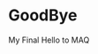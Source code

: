 # GoodBye
My Final Hello to MAQ
<!DOCTYPE html>
<html>
<head>
  <script src="//code.jquery.com/jquery-1.9.1.min.js"></script>
  <script src="http://mbraak.github.io/jqTree/tree.jquery.js"></script>
  <link rel="stylesheet" href="http://mbraak.github.io/jqTree/jqtree.css" />
  <link href='http://fonts.googleapis.com/css?family=Open+Sans' rel='stylesheet' type='text/css'>
  <meta charset="utf-8">
<!--
Created using JS Bin
http://jsbin.com

Copyright (c) 2015 by khagesh (http://jsbin.com/qevaq/78/edit)

Released under the MIT license: http://jsbin.mit-license.org
-->
<meta name="robots" content="noindex">
  <title>Long live everyone</title>

<style id="jsbin-css">
body {
  font-family: "Helvetica Neue",Helvetica,Arial,sans-serif;  
}

#MAQJourney {
  min-width: 300px;
  max-width: 430px;
  font-family: inherit;
  display: inline-block;
  font-size: 1.2em;
}

.details {
  display: inline-block;
  margin-left: 50px;
  font-family: inherit;
  margin-top: 20px;
  min-width: 400px;
  max-width: 650px;
  vertical-align: top;
  font-size: 1.2em;
  position: fixed;
}

.jqtree_common.jqtree-toggler.jqtree-closed {
  font-size: 1.2em;
}

.jqtree_common.jqtree-toggler {
  font-size: 1.3em;
}
</style>
</head>
<body>
  <div>
    <div id="MAQJourney"></div>
    <div class="details"></div>
  </div>
<script>
var data = [
    {
        label: 'MAQ Journey',
        children: [
            { 
              label: 'Bootcamp: Begining of the begining',
              children: [
                {
                  label: 'Bootcamp',
                  value: 'Place where everyone in entire company shares same pain and create stories for life. You all know how much a bootcamp means to everyone and for me too it was no exception. Whole night working, sleeping on Yoga mats, playing on XBox, some anklets sound for many days(guthla :P), dard ho raha hai (Gopala :P), haath geeley hai terey (shishir), multi-threading not changing image on UI (name cannot be written), everything is distributed system (there was always one question related to distributed system, even if it is a SQL functions session :D), sleeping and snorting at last chairs, kya chikna ladka hai to some censored dance performance, randomly asking questions, discussing about every technology and in the end absuing all microsoft technologies, IE hater to work only in IE (:D), pet names cermony, there is a lot more to share and just thinking about that time brings back smile to my face and wants to say to everyone in my Bootcamp that THANK YOU VERY MUCH. YOU GUYS ARE AWESOME!'
                },
                {
                  label: 'Abhishek S',
                  value: "You are one of the most talented and yet down to earth great person. There are very few people like you in this world. I have always appreciated you. And my boy you are so popular among girls, jealous of you :P :P. I hope someday i would get a chance to work with you. My best wishes are always with you."
                },
                {
                  label: 'Asif',
                  value: "Oh boy, how much we have abused microsoft technologies and yet only you did what you wanted :D. An awesome learner and always active person. You have got too much energy for everything. I want to learn how to blow a whistle without any gesture. Still remember all that fun of Bootcamp. All the best.",
                },
                {
                  label: 'Akhila',
                  value: 'One of the most dedicated person i have seen. Your bootcamp persentation demos were awesome and luckily and i got chance to work with you and found that you did not change a single even after so many months of bootcamp, still same dedication and hard work. Your soft spoken personality is too good. My best wishes are always with you. If i would like to name opposite for Neha tyagi, then that will be you :D :D. I am going to get beaten soon, pray for my safety :D'
                },
                {
                  label: 'Chirag',
                  value: 'Cool dude :). Mast singer. Most of the things about you are just so cool. Keep rocking everywhere. All the best.'
                },
                {
                  label: 'Chandu',
                  value: "singing hindi songs, driving bike in style. You got cool and carefree personality. Don't give up, you are doing an awesome work, keep going boy. All the best!"
                },
                {
                  label: 'Dinesh',
                  value: 'Hey DC, i miss you sometimes. If you ever feel like establishing our brand. I am all up for it :D. I am sure you are doing very well. Enjoy and all the best.'
                },
                {
                  label: 'Geetha',
                  value: 'It was for a very short time that i got to work with you, but it was more than enough to tell that you are extermyl dedicated and hardworking person. I admire your spirit to learn. Keep working hard and i am sure within no time you will reach heights. Good luck :)'
                },
                {
                  label: 'Jalandhar',
                  value: 'Hey JP, another extra hard working guy from my bootcamp. I am pretty much sure the number of hours you have worked can give you an experience of 6 years easily :D. I want to learn how to dive in water and that flip thing in water. You too are awesome keep rocking.'
                },
                {
                  label: 'Kezia',
                  value: 'Never talked to me. I always wanted to start conversation and you were always like "Ok Khagesh, bye!". All i used to say was "Hey crazia how are you?" :P. Nevertheless, congratulations and all the best.'
                },
                {
                  label: 'Kurumoorthy',
                  value: "Guru your smile is too good and boy you are a fighter. I still want to know your story in detail. May you should write a novel about that :D. You can achieve all what you desire. All the best Guru. "
                },
                {
                  label: 'Neha L',
                  value: 'My Telugu trainer and you have not yet invited me to your home for those parathas that you always kept promising me. you have not yet given me a single ride in that car :P. Good luck :)'
                },
                {
                  label: 'Naresh',
                  value: 'Yo NRI, now you have to shoulder all the responsibility of MAQ :P as you have done up till now. Good luck man.'
                },
                {
                  label: 'Pramod',
                  value: 'Amma Pramodu :D. One of my bootcamp guy with whom i have worked for more than 2 years. And let me tell you that i have seen you growing so much in every aspect. You are the person that can learn anything be it backend, frontend, anyend. You know about everything that happens in company, going to happen in company, goes around in Hyderabad :P. Extremly dedicated and hardworker, you just him any kind of work and he will make sure to get it done. He is favourite to everyone and to make sure he remains favourite, he has 5 hours window as well :P :D. Jokes apart, you have your own path that you have created and you will definitely make it work right. All the very very Best Pramod.'
                },
                {
                  label: 'Pavani',
                  value: 'Hey Pavani. Everyday greeting you with exact same line and asking exact same question that you after seeing me used to tell me everything without even asking :D :D. You got so many responsibilities still you have taken time for your personal growth and career growth. Good luck :)'
                },
                {
                  label: 'Rambabu',
                  value: 'Ahh champ in MAQ. After RA and RC there is only RY. Please publish your book "What i did not learn in SharePoint". I am sure it will huge hit :D :D. One of the coolest guy who can make you laugh in any serious situation. I have enjoyed a hell lot chatting with you and sitting beside you. You are the only person in MAQ who can scold a person and yet that person is laughing or smiling. you are way above our level. Very soon you are going to be counted as top executvies and people will take coaching classes from you on topic "How to be cool" :P. Uptill now when people used to say there is some "R" letter connection in MAQ, i never believed that. But you my boy have made it true. Thanks for all the good time and help and everything. All the very very best RY.'
                },
                {
                  label: 'Shishir',
                  value: 'Merey haath abhe geeley nahi hai be. All the best!'
                },
                {
                  label: 'Sindhu',
                  value: 'Guthla the abusing girl. Everytime i hear something from you is either an abuse or a curse :P and i do not know why :P. And you should see yourself while you are crossing a road. I guess you can stop traffic just by shouting in the middle of the road instead of crossing it. Congratulations and all the best.'
                },
                {
                  label: 'Srikanth D',
                  value: "The sharpest brain. Perfect example of all good things in small packages. You are always calm and cool and man i have learnt so many things from you. how to use brain, how to type, how to keep focus everywhere. You can learn anything anytime. I wish to work with you and we could have been very good friends if i had been in college with you :D. Give me recording of your laugh along with Rambabus' as well :D ;)"
                },
                {
                  label: 'Srikanth Y',
                  value: 'Anna! Amazingly talented and cool person. All the very best!'
                },
                {
                  label: 'Venkateswar T',
                  value: 'Venky. You are the one person who always talks everything straight and when you put forward your point it is always backed with strong examples. I have learnt this from you. Keep rocking and keep rising. All the best boy;)'
                },
                {
                  label: 'Vibhuti',
                  value: 'Bharpoor talented. Mausi ladka heera hai heera. Aisey talent ka toh ladka roj kulla karta hai. Apna heera, apney tarikey se kaam karna mast mauj wala ladka hai. Aur kaam toh koi bhee de do aur jab bolo tab tak khatam ho jayega chahey jugaad koi bhee ho :P :D. Aur area koi bhee ho bhai ka talent har jagah chalta hai chahe subha tayar ho kar aana ho ya party (dusri wali) ho ya koi gyaan dena ho ladka hamesha no.1 rehta hai. Jug jug jiyo laala. :D'
                } 
              ]
            },
            { 
              label: 'Projects: Shadow teacher',
              children: [
                {
                  label: "CIBI",
                  children: [
                    {
                      label: 'Sunil G',
                      value: 'Jahan Sunil g jaatey hai bahar toh bas wahin aati hai. Sunil g pass banva hua hai park ka aur khoob maze kaatey ho. Aur GVK waley toh discount deney lagey hongey aapko :D. Thank you being my mentor for personal and professional growth. You are the person who taught me to say NO. You told me to always do the best things in right way. You can single handedly deliver any backend work or project. Neve got chance to work with you under your technical area, but i know how high everyone thinks of you :). Ek baat aur kasam se tirupati aur nayak bhaiyia ko lagta hoga ki aap unki bhee job na khaa jaao raat bhar toh office mein rehtey they :P. Office ki chaabi le rakhi thi aapney ek alag se :P'
                    },
                    {
                      label: 'Naveen Ki',
                      value: "Pillar of sunil g. Abe tu pehle kitna tabeley mein jata tha fir chhoda kyun udhar se re. Bhai abhe bhee tera weight utna hi lagta hai mujhe :P :P. Inheriter of the will left by Sunil g, diggi and Anurag banka :P. Now you can not have those dreams because you don't even sleep :P. You can work continously for 3-4 without any sleep, awesome stamina and cool technical and domain skills. All those who have worked with you can not forget your amazing sense of humour, your opinion and decision making power. You are too good :)"
                    },
                    {
                      label: 'Nikhil',
                      value: 'Nikhil bhai mast lagey raho (y). I have enjoyed and learnt a lot working with you. Thank you for mentoring me. All the very best.'
                    },
                    {
                      label: 'Varun',
                      value: 'All the very best and we shall continue our Anime watching competition. Thank you for all the advice and mentoring me :). It was fun working with you for me.'
                    },
                    {
                      label: 'Karishma',
                      value: 'You have got a lovely smile. Just keep smiling and all the best.'
                    }
                  ]
                },
                {
                  label: "FSABI",
                  children:[
                    {
                      label: 'Rohit Khatri',
                      value: "For me saga of any backend project cannot start without this awesome man. You are one the coolest and awesome Redmond POCs i have worked so far. I always wonder what is it in this world that you don't know. One incident i would like to share with all others, in one of our calls Barbieto (Product Owner) had created one task and asigned to herself, then one day in our weekly sync up call she asked what this task is for. Then Rohit was the one told Barbieto that this task is related to this thing and you had created it and assigned to yourself. :D :D After that day in India we always say that Rohit tumhey kuchh bhee samjha sakta hai, kuchh bhee bata sakta hai, aur kuchh bhee kar sakta hai. Hats off to your dedication and knowledge."
                    },
                    {
                      label: 'Venkatesh Appala',
                      value: 'You are the person who get things done. If someone wants to get any of his work done perfectly you are the perfect choice. You will try to find every corner case of everything and will try to solve it as well. You have been a great help. Thank you for not minding me sleeping all throughout the meetings and discssions :D and all the very best.'
                    },
                    {
                      label: 'Hussain',
                      value: 'Babu hussainu. Mahesh  babu of Telanga superstar of FSABI and Telangana. You are too much dedicated and hard worker. Good luck!'
                    },
                    {
                      label: 'Aditya',
                      value: 'Yeh apna champ ladka. He can push everyone beyond their limits. He is the leader. He has awesome talent and dedciation to make everything work and he can learn anything. You take few things too seriously :D. Take everything(politics, personal etc.) light (except work :)). Tu toh Hamesha ab merey saath rahega :P'
                    },
                    {
                      label: 'Anurag D',
                      value: 'yaar kitney naam hai terey. Talented, LK, Super talented. Aur hero hai re tu Dark, tall and Handsome :P. Bhai ladka bahut saarey breakfast karta hai aur shayad 2 baar lunch karta hai :D. Apart from your talent in every sphere, never seen you too much angry and that is one good thing. Keep your focus, as i said you are talented you can learn and work on anything just give yourself a little time. All the best.'
                    },
                    {
                      label: 'Surbhi',
                      value: 'Chhota bomb bada dhamaka. encylopedia of FSABI :P. You are very dedicated and hard working person. And now you have learnt to say no as well. Great going when i was your experience i had nothing like that sort of technical command or professional skills, but you are managing all of them quite gracefully. Keep up the awesome work. All the Best!!'
                    },
                    {
                      label: 'Siddhant',
                      value: "Bhai achha hua mene resign kar diya varna toh pakka hum log company se nikaley jaaney waley they :D :D. (maattey maattey). Kam kaam honey ka kabhe kabhe bahut nuksaan hota hai be. Aur achha hua Brijesh ko pata nahi chala ki kya chal raha tha :D. Another guy who share same sleeping habit as me and who can sleep through entire QPU at front seat :D. Remember what we discussed and let me know your thoughts :P :P. You have the potential to lead any team from front (take it in positive way :P) and you can do wonders with your skills. All the best."
                    },
                    {
                      label: 'Brijesh',
                      value: 'I always used to stand up and see from one end of the ODC and see who is laughing at then other end of ODC, when i joined my project and it was always you. Even if nobody is laughing in entire ODC, then after they hear you laugh everybody used to laugh and i was like what happened now. You maintained a strange curiosity as to what kind of joke a guy can laugh this much :D. Then we both meet in same team and i got to know that all you need to laugh is just another person trying to crack a joke (not even cracked yet :D) :D :D. And i feel that i come next to you when it comes to laugh on anything. You are extremly talented and yet down to earth and never ever shows off anything. You take care of all your team mates and thanks for all the parties and extra budgets that set out for us. All the best.'
                    },
                    {
                      label: 'Rahul Pal',
                      value: 'Another guy with awesome skills and let go attitude. You are the one who is in my opinion kind of lazy for very long things and that is is the best part you get things done in shortest way. Also, you are a blunt person who cares for none when wants to express his feelings. In my opinion this is cool :). So fear not consider none. Do bindass and you are cool. All the best buoy.'
                    },
                    {
                      label: 'Vishal',
                      value: 'Bahut churan deta hai bhai:). All the best, if you put all your efforts at one place for sometime you can do magic work. But that is just my suggestion, do what you love to do. All the best.'
                    },
                    {
                      label: 'Arpit',
                      value: 'Bhai gardan ghumana chhod de. Kam se kam aamney saamney toh mat ghumaya kar :P. Hard working person and you have improved a lot since the begining of bootcamp. Good luck.'
                    },
                    {
                      label: 'Raja',
                      value: 'Raja day aaja tera bday manayengey :). Extremly dedicated and hard working person you want to learn many things and you do just keep going like this and you will do great work. All the best.'
                    },
                    {
                      label: 'Hitesh',
                      value: 'Bhai ab kya batau tu mera POC tha. tune mujhe bahut sikhaya hai aur mene agar kuchh kiya bhee nahi toh tu tha sab karney ke liye. Bhagvaan karey aisa POC har kisi ko miley. Pehli baar company se bunk maar ke movie dekhney gaye :D :D. terey saath beth kar khaney ka maaza aata tha kyunki tu le kar aata hai bahut saara :D. Awesome person with amazing sense of humour, may be first user of 5 hour window :P :P. You are one of the rarest kind of person on earth. Tu itna down to earth hai ki tu chalta bhee reng reng kar hai :D :D. Everyone who has worked with you even for a little time, you are a good friend with all of them. Plan kartey hai kahin ghumney chalney ka jaldi se ;)'
                    }
                  ]
                },
                {
                  label:'Design portfolio',
                  children: [
                    {
                      label: 'Avantika',
                      value: 'thanks for medicine :). Keep working and exploring. You are going very good. Aur koi na miley toh khud ghumney nikal jaa. Next time sab chalengey fir saath mein ;)'
                    },
                    {
                      label: 'Ashutosh',
                      value: 'Dekhna mein bahut seedha lagta hai bhai tu, but hai nahi. Talented and hardworking person. All the best'
                    },
                    {
                      label: 'Lav',
                      value: 'You are hard working but you need to empty your cup for small things :). Keep exploring new things and learn new technologies on your own. All the best.'
                    },
                    {
                      label: 'Lofty',
                      value: 'Another person with whom i share almost same sleeping habit. Snorting during a call by sitting very near to speaker phone :D :D. You are talented and yes do not hesitate to ask any question. Keep up the good work. You are good human too. :)'
                    },
                    {
                      label: 'Shipra',
                      value: 'POC of Design portfolio. Redmond team always wants to sync up with Shipra :D. You are intelligent and very eager to learn new things. Keep up awesome work. You are doing wonders:)'
                    },
                    {
                      label: 'Kanika',
                      value: 'Although you left MAQ little too early, but i am sure you will create another good path for your success. All the very best.'
                    },
                    {
                      label: 'Deepanjali',
                      value: 'Thanks deepanjali for everything. You are one of the most nervous and same time cool POC from Redmond :). Take care and all the very best. BTW you can be very good QA as well :D :D'
                    }
                  ]
                }
              ]
            },
            { 
              label: 'Friends: Life changers',
              children: [
                { 
                  label: 'Pranshu',
                  value: "There is so much to tell about you and to tell you i can't begin to list everything. You are one of my ideals and i have learnt so many things from you. Being with you is always so much fun and laugh. Now i don't even remember how many times we have been scolded by people to laugh in public area and literally insulted and forced to keep quiet. You respect and care about others way too much. And you have to give so many parties to me that i can't even count them now. You better finish all those early :P. You can achieve any height you want in your career. You want to learn everything in right way. I would definitely like to work with you someday :)"
                },
                { 
                  label: 'Gopala: Our bootcamp topper',
                  value: "Bhai kitni languages aati hai tujhe. aur sab languages mein har gandi cheej tujhe pata hai :P. I miss those lunch table talks and your silent yet awesome jokes, those teeth breaking laddu, lets plan some trip again. Yaad hai wo dard ho raha hai wali kahani :P. You just give this guy a hint about anything and he will develop anything out of it be it technical, be it a joke or a situation, you are master in everything. Very rarely i have seen you loose temper and then also you smile while complaining :D. I forgot so many girls left MAQ because of you :P. Aur kitni baatein karta hai be tu whats app par (sirf ladkiyon se :D) :P. Always want to give best and you deliver in every aspect of life. how can i forget those trips and parties that you plan for your family (i still can't forget that shadi ke laddu khilaney wala video) and for us. You crack joke with serious face and many people actually believes that is not a joke and on top of that you don't want to clarify as well that was a joke :D :D. Bhai tu ghar toh abhe tak nahi le kar gaya hai kab le kar jaayega aur chal chaltey hai kahin ghumney :D"
                },
                { 
                  label: 'Neha T',
                  value: "You are one of those reasons which kept me surviving in Hyderabad. Just because of your food and blunt advice i am still surviving in Hyderabad. Hats off to you tyagi. You are always with your friends and you do almost everything for your friends and family. I have never been much help to you, but i still try to do little things. You are simple and straightforward and that is the best thing about you. You know another best thing about you is that you never regret anything and always thinks what is done is right :D. Knowing same kind of enviroment and language it is too much fun to tease others about things that they don't know and silently make suspense of anyword (jhod, buunga, etc.). With all said you are always there for everyone and you are the one of the best friends i ever had. THANK YOU TYAGI :)"
                },
                { 
                  label: 'Faiz',
                  value: 'I wish i had been your college friend. We have invested too much time in Bootcamp to laugh and make joke that we could have done 4-5 assignments more in that time :D. You are rockstar and superstar of MAQ. Always smiling, and only person in MAQ who actually enjoys a hell lot :p :P. And i forgot, individually, we both have used approx 500 hours in just watching one piece and naruto and another 20-30 hours just discussing about them, damn i am going to miss all those conversations. Although i never got to drive your car but i have abused you a lot for purchasing a car, kaminey mujhe bhe leni thi car aur tune pehle le li saaley. Your after 9 PM timings are too busy and continously changing targets are too much :D. All the very best Faiz. I hope we will keep in touch always.<br /><br />PS: kuchh jokes ladko ko bhee bhej diya kar :P'
                },
                { 
                  label: 'Pooja Mam',
                  value: 'Pooja mam agar aap hi na hotey toh bhukey bachho ko khana kaun khilata. Wo bhee ek dum mast wala :D. Never seen you angry. Your laugh is too good. I have enjoyed a lot with you and i miss that food and those times.'
                },
                { 
                  label: 'Ravi T',
                  value: 'My first best friend in MAQ. Only we know how we have spent Bootcamp in MAQ along with hostel life :). You went for a marriage and did not come back :P. And then you again came back and went again :P. However, i know i have enjoyed a whole lot with you and remember every friday night and all other times we have laughed a lot. I am sorry i was not able to do much for you. You hold a special place for me. Thank you for being in my life janeman.'
                },
                { 
                  label: 'Rajiv',
                  value: 'These past years i have enjoyed a lot with you. I am sorry if i have hurted you and even if i did that would not have been intentional. Thanks for being a part of my life. All the very best Rajiv.'
                }
              ]
            },
            { 
              label: 'Mentors: Strict teachers',
              children: [
                {
                  label: 'Megha',
                  value: "The awesome and coolest manager who likes to code more than anything. I still remember my very first one on one. We were not having any discussion about problems or personal things all we discussed was technology and you said 'aaney de aaney de' :D. You came to Hyderabad and i was like oh new person from Mumbai, then sunil g told me 'abe manager hai wo apney project ki' :o :o. And then i thought might be top college and then he told ki 4 years se jayada ka exp hai .. mene puchha ghar walo ko koi problem nahi hai toh boley shaadi ho gayi hai unki... bas from that moment on you are the inspiration and ideal for me. Thank you for bearing all my nuisances and delayes and bugs and what not. All the very best you are best mentor a person can get. :)"
                },
                {
                  label: 'Ronojoy',
                  value: "I learnt a lot from you. How to negotiate, how to make others listen to you, how to bargain, how to keep everything in check. Thank you for teaching me some important lessons of the life."
                },
                {
                  label: 'Lokenath',
                  value: "Few words that comes to mind after you hear this name is 'COOL, CHILL, FRIEND'. You will never ever feel that you are talking to your manager and he understands everthing so perfectly and is just awesome in what he does. Even if he can not produce an answer right away, he will find it for hours and will definitely tell you what should be right way. He can tell you straight to your face if he is not liking something and that also in a manner that you will feel encouraged. All the very best and good luck!:)"
                }
              ]
            },
            {
              label:'Policies: not every single of them is wrong :)',
              children: [
                {
                  label: "8:45",
                  value: "For me it was too hard to accomplish this and many times i was embarassed becuase of this as i was literally running on stairs, on road, driving too rash many times. If this check in time would not have been here i would be willing to work dedicatedly to complete a project. But then in the evening i think that i have to come early tomorrow so just leave. I used to come by my call timings and happily work on project, but this policy (just that max half an hour) changed so much for me. I know this is all well and good policy but everyone is different, they have their own workstyle and different work output at different times. If the slack because of their work style they are never going to complain about it."
                },
                {
                  label: "Others",
                  value: "For my fellow MAQ people, there are lot of good things about MAQ, you will learn a lot, you will grow exponentially in terms of personal and professional growth. Quit MAQ only if you know what exactly you are trying to do. think about bigger pictures first and then see if it is worth yet to leave MAQ."
                }
              ]
            },
          {
            label: 'Important people',
            value: 'Big thanks to Adarsh, Girish, Kapil and Ankush for giving me this opportunity.<br /><br /> I am really sorry if i forget someone, i am just running out of time :). All the very best to Abhishek Mahapatro, Ankit kushwaha, Akshay,  Anup, Ankita, Aquil, Ayush, Charu, Chintan, keshav g, Mullai, Neha thakur, Narendra, Niranjan, Raghvendra B, Sachin S(the hero), Srinivas, Sreedhar, Sarthank, Saswat, Sumit S, Srikumar I, Suresh, Vaibhav and to all of you whom i have missed. Pardon me :)'
          },
          {
            label: 'Awesome HR, Admin team and IT team',
            value: 'Big thanks to Neetu (the best), Anusha, Neeraja, Baljeet(super awesome person and super cool, i still doubt my patience capability when i see you answering same question to hundereds of people in a day.), Rohit, Anish, Anurag, Babesh, Aniket. Whenevr i walk upto to you guys i feel like going to a good friend to ask for help. Thank you :)'
          }
        ]
    },
    {
        label: 'Contact: Please keep in touch',
        children: [
          { label: 'Mobile no.: +919177748454', value: '+919177748454' },
          { label: 'Gmail: khageshhiet@gmail.com', value: 'khageshhiet@gmail.com' },
          { label: 'Facebook', value: '<a href="https://www.facebook.com/khageshsharma">https://www.facebook.com/khageshsharma</a>' },
          { label: 'Twitter', value: '<a href="https://twitter.com/khagesh17">https://twitter.com/khagesh17</a>' },
          { label: 'Linkedin', value: '<a href="https://www.linkedin.com/profile/view?id=83577927">https://www.linkedin.com/profile/view?id=83577927</a>' }
        ]
    }
];



$(function() {
    var domDetails = $(".details");
    $('#MAQJourney').tree({
        data: data,
        closedIcon: '+',
        openedIcon: '-',
        autoOpen: false,
        keyboardSupport: true,
        onCanSelectNode: function(node) {
        if (node.children.length === 0) {
            // Nodes without children can be selected
            return true;
        }
        else {
            // Nodes with children cannot be selected
            return false;
        }
    }
    });
  
    $('#MAQJourney').on('tree.click', function(event){
      // get the node value from the data
      var clickedNode = event.node;
      domDetails.html(clickedNode.value);
    });
});
</script>
<script src="http://static.jsbin.com/js/render/edit.js?3.25.14"></script>
<script>jsbinShowEdit && jsbinShowEdit({"static":"http://static.jsbin.com","root":"http://jsbin.com"});</script>

<script>
(function(i,s,o,g,r,a,m){i['GoogleAnalyticsObject']=r;i[r]=i[r]||function(){
(i[r].q=i[r].q||[]).push(arguments)},i[r].l=1*new Date();a=s.createElement(o),
m=s.getElementsByTagName(o)[0];a.async=1;a.src=g;m.parentNode.insertBefore(a,m)
})(window,document,'script','//www.google-analytics.com/analytics.js','ga');
ga('create', 'UA-1656750-34', 'jsbin.com');
ga('require', 'linkid', 'linkid.js');
ga('require', 'displayfeatures');
ga('send', 'pageview');

</script>

</body>
</html>
